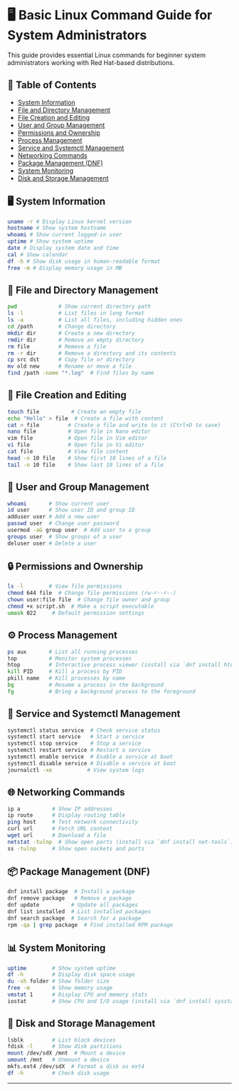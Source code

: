 # 🖥️ Basic Linux Command Guide for System Administrators  

This guide provides essential Linux commands for beginner system administrators working with Red Hat-based distributions.

## 📌 Table of Contents  
- [System Information](#system-information)
- [File and Directory Management](#file-and-directory-management)  
- [File Creation and Editing](#file-creation-and-editing)
- [User and Group Management](#user-and-group-management)  
- [Permissions and Ownership](#permissions-and-ownership)  
- [Process Management](#process-management)  
- [Service and Systemctl Management](#service-and-systemctl-management)  
- [Networking Commands](#networking-commands)  
- [Package Management (DNF)](#package-management-dnf)  
- [System Monitoring](#system-monitoring)  
- [Disk and Storage Management](#disk-and-storage-management)  

## 🖥️ System Information

```bash
uname -r # Display Linux kernel version 
hostname # Show system hostname 
whoami # Show current logged-in user 
uptime # Show system uptime 
date # Display system date and time 
cal # Show calendar 
df -h # Show disk usage in human-readable format 
free -m # Display memory usage in MB
```

## 📂 File and Directory Management  

```bash
pwd             # Show current directory path  
ls -l           # List files in long format  
ls -a           # List all files, including hidden ones  
cd /path        # Change directory  
mkdir dir       # Create a new directory  
rmdir dir       # Remove an empty directory  
rm file         # Remove a file  
rm -r dir       # Remove a directory and its contents  
cp src dst      # Copy file or directory  
mv old new      # Rename or move a file  
find /path -name "*.log"  # Find files by name  
```

## 📝 File Creation and Editing

```bash
touch file          # Create an empty file  
echo "Hello" > file  # Create a file with content  
cat > file         # Create a file and write to it (Ctrl+D to save)  
nano file          # Open file in Nano editor  
vim file           # Open file in Vim editor  
vi file            # Open file in Vi editor  
cat file           # View file content  
head -n 10 file    # Show first 10 lines of a file  
tail -n 10 file    # Show last 10 lines of a file  
```

## 👥 User and Group Management

```bash
whoami       # Show current user  
id user      # Show user ID and group ID  
adduser user # Add a new user  
passwd user  # Change user password  
usermod -aG group user  # Add user to a group  
groups user  # Show groups of a user  
deluser user # Delete a user  
```

## 🔒 Permissions and Ownership

```bash
ls -l        # View file permissions  
chmod 644 file  # Change file permissions (rw-r--r--)  
chown user:file file  # Change file owner and group  
chmod +x script.sh  # Make a script executable  
umask 022     # Default permission settings  
```  

## ⚙️ Process Management

```bash
ps aux       # List all running processes  
top          # Monitor system processes  
htop         # Interactive process viewer (install via `dnf install htop`)  
kill PID     # Kill a process by PID  
pkill name   # Kill processes by name  
bg           # Resume a process in the background  
fg           # Bring a background process to the foreground  
```

## 🔧 Service and Systemctl Management

```bash
systemctl status service  # Check service status  
systemctl start service   # Start a service  
systemctl stop service    # Stop a service  
systemctl restart service # Restart a service  
systemctl enable service  # Enable a service at boot  
systemctl disable service # Disable a service at boot  
journalctl -xe           # View system logs  
```

## 🌐 Networking Commands

```bash
ip a          # Show IP addresses  
ip route      # Display routing table  
ping host     # Test network connectivity  
curl url      # Fetch URL content  
wget url      # Download a file  
netstat -tulnp  # Show open ports (install via `dnf install net-tools`)  
ss -tulnp     # Show open sockets and ports  
```

## 📦 Package Management (DNF)

```bash
dnf install package  # Install a package  
dnf remove package   # Remove a package  
dnf update          # Update all packages  
dnf list installed  # List installed packages  
dnf search package  # Search for a package  
rpm -qa | grep package  # Find installed RPM package  
```

## 📊 System Monitoring

```bash
uptime        # Show system uptime  
df -h         # Display disk space usage  
du -sh folder # Show folder size  
free -m       # Show memory usage  
vmstat 1      # Display CPU and memory stats  
iostat        # Show CPU and I/O usage (install via `dnf install sysstat`)  
```

## 💾 Disk and Storage Management

```bash
lsblk         # List block devices  
fdisk -l      # Show disk partitions  
mount /dev/sdX /mnt  # Mount a device  
umount /mnt   # Unmount a device  
mkfs.ext4 /dev/sdX  # Format a disk as ext4  
df -h         # Check disk usage  
```

---
